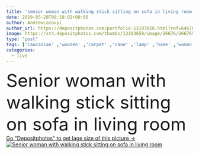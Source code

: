 ```yaml
---
title: 'senior woman with walking stick sitting on sofa in living room'
date: 2019-05-28T08:18:02+00:00
author: AndrewLozovyi
author_url: https://depositphotos.com/portfolio-13193658.html?ref=64678756
image: https://st4.depositphotos.com/thumbs/13193658/image/26676/266765680/api_thumb_450.jpg?forcejpeg=true
type: "post"
tags: ['caucasian' ,'wooden' ,'carpet' ,'cane' ,'lamp' ,'home' ,'woman' ,'furniture' ,'pants' ,'wood' ,'indoors' ,'casual' ,'senior' ,'sofa' ,'cardigan' ,'Wheelchair' ,'one person' ,'selective focus' ,'Living Room' ,'Grey Hair' ,'walking stick' ]
categories: 
  - live
---
```

<div aling="center">
            <font size="60"> Senior woman with walking stick sitting on sofa in living room</font>   
</div>
<div>
    <a href='https://depositphotos.com/266765680/stock-photo-senior-woman-walking-stick-sitting.html?ref=64678756' target=_blank > Go "Depositphotos" to get lage size of this picture ->
        <img href='https://depositphotos.com/266765680/stock-photo-senior-woman-walking-stick-sitting.html?ref=64678756' src='https://st4.depositphotos.com/13193658/26676/i/950/depositphotos_266765680-stock-photo-senior-woman-walking-stick-sitting.jpg?forcejpeg=true' alt='Senior woman with walking stick sitting on sofa in living room' >
    </a>
</div>
